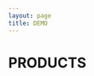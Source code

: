 ```yaml
---
layout: page
title: DEMO
---
```


<script setup>
import { ref } from 'vue'

import PRODUCTS from '../components/products.vue'
const count = ref(0)
</script>

# PRODUCTS
<PRODUCTS />
